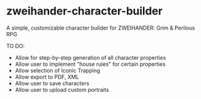 # zweihander-character-builder
A simple, customizable character builder for ZWEIHANDER: Grim &amp; Perilous RPG

TO DO:
- Allow for step-by-step generation of all character properties
- Allow user to implement "house rules" for certain properties
- Allow selection of Iconic Trapping
- Allow export to PDF, XML
- Allow user to save characters
- Allow user to upload custom portraits
